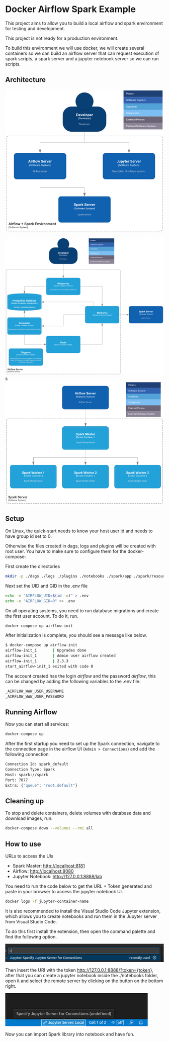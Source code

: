 # Docker Airflow Spark Example

This project aims to allow you to build a local airflow and spark environment for testing and development.

This project is not ready for a production environment.

To build this environment we will use docker, we will create several containers so we can build an airflow server that can request execution of spark scripts, a spark server and a jupyter notebook server so we can run scripts.

## Architecture

![Diagrama de contexto](./doc/diagrama_contexto.png)

![Diagrama de contenedores de Airflow](./doc/diagrama_contenedores_airflow.png)
s
![Diagrama de contenedores de Spark](./doc/diagrama_contenedores_spark.png)

## Setup

On Linux, the quick-start needs to know your host user id and needs to have group id set to 0.

Otherwise the files created in dags, logs and plugins will be created with root user. You have to make sure to configure them for the docker-compose:

First create the directories

```sh
mkdir -p ./dags ./logs ./plugins ./notebooks ./spark/app ./spark/resources/data ./spark/resources/jars
```

Next set the UID and GID in the .env file

```sh
echo -e "AIRFLOW_UID=$(id -u)" > .env
echo -e "AIRFLOW_GID=0" >> .env
```

On all operating systems, you need to run database migrations and create the first user account. To do it, run.

```sh
docker-compose up airflow-init
```

After initialization is complete, you should see a message like below.

```sh
$ docker-compose up airflow-init
airflow-init_1       | Upgrades done
airflow-init_1       | Admin user airflow created
airflow-init_1       | 2.3.3
start_airflow-init_1 exited with code 0
```

The account created has the login *airflow* and the password *airflow*, this can be changed by adding the following variables to the .env file:

```sh
_AIRFLOW_WWW_USER_USERNAME
_AIRFLOW_WWW_USER_PASSWORD
```

## Running Airflow

Now you can start all services:

```sh
docker-compose up
```

After the first startup you need to set up the Spark connection, navigate to the connection page in the airflow UI (`Admin > Connections`) and add the following connection

```sh
Connection Id: spark_default
Connection Type: Spark
Host: spark://spark
Port: 7077
Extra: {"queue": "root.default"}
```

## Cleaning up

To stop and delete containers, delete volumes with database data and download images, run:

```sh
docker-compose down --volumes --rmi all
```

## How to use

URLs to access the UIs

- Spark Master: <http://localhost:8181>
- Airflow: <http://localhost:8080>
- Jupyter Notebook: <http://127.0.0.1:8888/lab>

You need to run the code below to get the URL + Token generated and paste in your browser to access the jupyter notebook UI.

```sh
docker logs -f jupyter-container-name
```

It is also recommended to install the Visual Studio Code Jupyter extension, which allows you to create notebooks and run them in the Jupyter server from Visual Studio Code.

To do this first install the extension, then open the command palette and find the following option.

![Paleta de comandos](./doc/jupyter-1.png)

Then insert the URI with the token <http://127.0.0.1:8888/?token={token>}, after that you can create a jupyter notebook inside the ./notebooks folder, open it and select the remote server by clicking on the button on the bottom right.

![Paleta de comandos](./doc/jupyter-2.png)

Now you can import Spark library into notebook and have fun.
